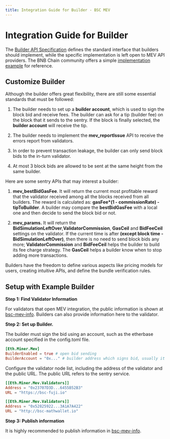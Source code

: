 ```yaml
---
title: Integration Guide for Builder - BSC MEV
---
```


# Integration Guide for Builder

The [Builder API Specification](https://github.com/bnb-chain/BEPs/blob/master/BEPs/BEP322.md)
defines the standard interface that builders should implement, while the
specific implementation is left open to MEV API providers. The BNB Chain
community offers a simple [implementation example](https://github.com/bnb-chain/bsc-builder) for
reference.

## Customize Builder

Although the builder offers great flexibility, there are still some
essential standards that must be followed:

1.  The builder needs to set up a **builder account**, which is used to
     sign the block bid and receive fees. The builder can ask for a tip
     (builder fee) on the block that it sends to the sentry. If the
     block is finally selected, the **builder account** will receive
     the tip.

2.  The builder needs to implement the **mev_reportIssue** API to
     receive the errors report from validators.

3.  In order to prevent transaction leakage, the builder can only send
     block bids to the in-turn validator.

4.  At most 3 block bids are allowed to be sent at the same height from
     the same builder.

Here are some sentry APIs that may interest a builder:

1.  **mev_bestBidGasFee**. It will return the current most profitable
     reward that the validator received among all the blocks received
     from all builders. The reward is calculated as: **gasFee\*(1 -
     commissionRate) - tipToBuilder**. A builder may compare the
     **bestBidGasFee** with a local one and then decide to send the
     block bid or not.

2.  **mev_params.** It will return the
     **BidSimulationLeftOver**,**ValidatorCommission**, **GasCeil** and
     **BidFeeCeil** settings on the validator. If the current time is
     after **(except block time - BidSimulationLeftOver)**, then there
     is no need to send block bids any more; **ValidatorCommission**
     and **BidFeeCeil** helps the builder to build its fee charge
     strategy. The **GasCeil** helps a builder know when to stop adding
     more transactions.

Builders have the freedom to define various aspects like pricing models
for users, creating intuitive APIs, and define the bundle verification
rules.

## Setup with Example Builder

**Step 1: Find Validator Information**

For validators that open MEV integration, the public information is
shown at [bsc-mev-info](https://github.com/bnb-chain/bsc-mev-info).
Builders can also provide information here to the validator.

**Step 2: Set up Builder.**

The builder must sign the bid using an account, such as the etherbase
account specified in the config.toml file.

```toml
[Eth.Miner.Mev]
BuilderEnabled = true # open bid sending
BuilderAccount = "0x..." # builder address which signs bid, usually it is the same as etherbase address
```

Configure the validator node list, including the address of the
validator and the public URL. The public URL refers to the sentry
service.

```toml
[[Eth.Miner.Mev.Validators]]
Address = "0x23707D3D...6455B52B3"
URL = "https://bsc-fuji.io"

[[Eth.Miner.Mev.Validators]]
Address = "0x52825922...3A1A7A422"
URL = "http://bsc-mathwallet.io"
```

**Step 3: Publish information**

It is highly recommended to publish information in [bsc-mev-info](https://github.com/bnb-chain/bsc-mev-info).
